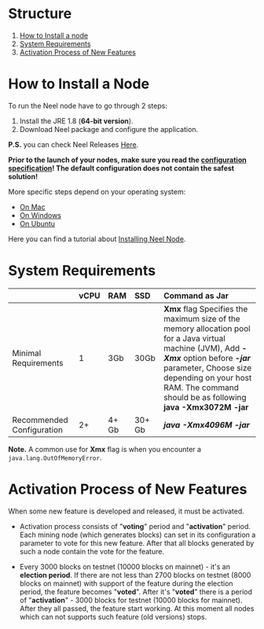 # Structure

1. [How to Install a node](#how-to-install-a-node)
2. [System Requirements](#system-requirements)
3. [Activation Process of New Features](#activation-process-of-new-features)

# How to Install a Node

To run the Neel node have to go through 2 steps:

1. Install the JRE 1.8 \(**64-bit version**\).
2. Download Neel package and configure the application.

**P.S.** you can check Neel Releases [Here](https://github.com/neelplatform/Neel/releases).

**Prior to the launch of your nodes, make sure you read the **[**configuration specification**](/neel-full-node/configuration-parameters.md)**! The default configuration does not contain the safest solution!**

More specific steps depend on your operating system:

* [On Mac](/neel-full-node/how-to-install-a-node/on-mac.md)
* [On Windows](/neel-full-node/how-to-install-a-node/on-windows.md)
* [On Ubuntu](/neel-full-node/how-to-install-a-node/on-ubuntu.md)

Here you can find a tutorial about [Installing Neel Node](https://www.youtube.com/watch?v=CDmMeZlzKbk&feature=youtu.be).

# System Requirements

|  | vCPU | RAM | SSD | Command as Jar |
| :--- | :--- | :--- | :--- | :--- |
| Minimal Requirements | 1 | 3Gb | 30Gb | **Xmx** flag Specifies the maximum size of the memory allocation pool for a Java virtual machine (JVM), Add _**-Xmx**_ option before _**-jar**_ parameter, Choose size depending on your host RAM. The command should be as following <br/>**java -Xmx3072M -jar** |
| Recommended Configuration | 2+ | 4+ Gb | 30+ Gb | _**java -Xmx4096M -jar**_ |

**Note.** A common use for **Xmx** flag is when you encounter a `java.lang.OutOfMemoryError`.
# Activation Process of New Features

When some new feature is developed and released, it must be activated.

* Activation process consists of "**voting**" period and "**activation**" period. Each mining node \(which generates blocks\) can set in its configuration a parameter to vote for this new feature. After that all blocks generated by such a node contain the vote for the feature.

* Every 3000 blocks on testnet \(10000 blocks on mainnet\) - it's an **election period**. If there are not less than 2700 blocks on testnet \(8000 blocks on mainnet\) with support of the feature during the election period, the feature becomes "**voted**". After it's "**voted**" there is a period of "**activation**" - 3000 blocks for testnet \(10000 blocks for mainnet\). After they all passed, the feature start working. At this moment all nodes which can not supports such feature \(old versions\) stops.




